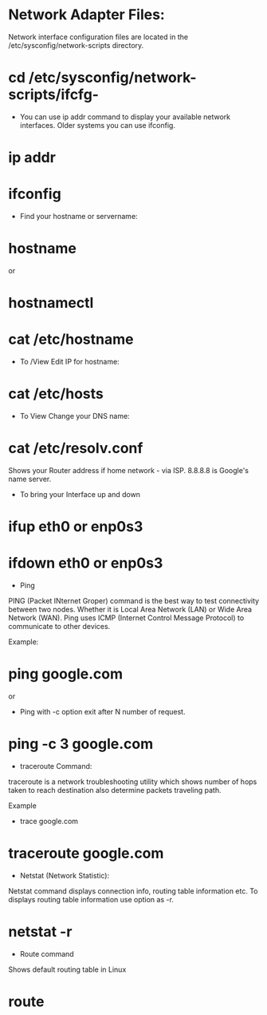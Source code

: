 # Network Adapter Files:

Network interface configuration files are located in the
/etc/sysconfig/network-scripts directory.

# cd /etc/sysconfig/network-scripts/ifcfg-

- You can use ip addr command to display your available 
network interfaces.
Older systems you can use ifconfig.

# ip addr
# ifconfig

- Find your hostname or servername:

# hostname
or 
# hostnamectl

# cat /etc/hostname	


- To /View Edit IP for hostname:

# cat /etc/hosts


- To View Change your DNS name:

# cat /etc/resolv.conf
Shows your Router address if home network - via ISP.
8.8.8.8 is Google's name server.


- To bring your Interface up and down
# ifup eth0 or enp0s3
# ifdown eth0 or enp0s3


- Ping

PING (Packet INternet Groper) command is the best way to
test connectivity between two nodes. Whether it is Local
Area Network (LAN) or Wide Area Network (WAN). 
Ping uses ICMP (Internet Control Message Protocol) to 
communicate to other devices.

Example:

# ping google.com

or 
- Ping with -c option exit after N number of request.

# ping -c 3 google.com



- traceroute Command: 

traceroute is a network troubleshooting utility which 
shows number of hops taken to reach destination also 
determine packets traveling path. 

Example

- trace google.com

# traceroute google.com




- Netstat (Network Statistic):

Netstat command displays connection info, routing table 
information etc. To displays routing table information 
use option as -r.

# netstat -r



- Route command

Shows default routing table in Linux

# route




















